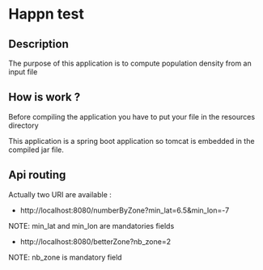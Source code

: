 Happn test
===

## Description
The purpose of this application is to compute population density from an input file

## How is work ?
Before compiling the application you have to put your file in the resources directory

This application is a spring boot application so tomcat is embedded in the compiled jar file.

## Api routing
Actually two URI are available : 
* http://localhost:8080/numberByZone?min_lat=6.5&min_lon=-7

NOTE: min_lat and min_lon are mandatories fields

* http://localhost:8080/betterZone?nb_zone=2

NOTE: nb_zone is mandatory field

